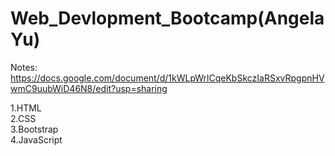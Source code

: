 # Web_Devlopment_Bootcamp(Angela Yu)

Notes:
https://docs.google.com/document/d/1kWLpWrlCqeKbSkczIaRSxvRpgpnHVwmC9uubWiD46N8/edit?usp=sharing

1.HTML <br>
2.CSS <br>
3.Bootstrap <br>
4.JavaScript <br>
